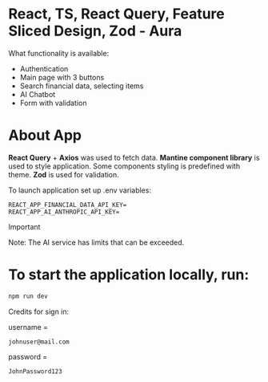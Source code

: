 # React, TS, React Query, Feature Sliced Design, Zod - Aura
What functionality is available:

- Authentication
- Main page with 3 buttons
- Search financial data, selecting items
- AI Chatbot
- Form with validation

# About App
**React Query** + **Axios** was used to fetch data.
**Mantine component library** is used to style application. Some components styling is predefined with theme.
**Zod** is used for validation.

To launch application set up .env variables: 

```.env
REACT_APP_FINANCIAL_DATA_API_KEY=
REACT_APP_AI_ANTHROPIC_API_KEY=
```

> [!IMPORTANT]
> Note: The AI service has limits that can be exceeded.

# To start the application locally, run:

```bash
npm run dev
```

Credits for sign in:

username =
```
johnuser@mail.com
```
password = 
```
JohnPassword123
```

